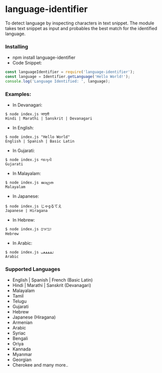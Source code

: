 # language-identifier

To detect language by inspecting characters in text snippet. The module takes text snippet as input and probables the best match for the identified language.

### Installing

* npm install language-identifier
* Code Snippet:
```javascript
const languageIdentifier = require('language-identifier');
const language = Identifier.getLanguage('Hello World!');
console.log('Language Identified: ', language);
```

### Examples:

* In Devanagari:
```
$ node index.js जागृती
Hindi | Marathi | Sanskrit | Devanagari
```

* In English:
```
$ node index.js "Hello World"
English | Spanish | Basic Latin
```

* In Gujarati:
```
$ node index.js જાગૃતી
Gujarati
```

* In Malayalam:
```
$ node index.js ജാഗ്രത
Malayalam
```

* In Japanese:
```
$ node index.js じゃgるてえ
Japanese | Hiragana
```

* In Hebrew:
```
$ node index.js ונביאים 
Hebrew
```

* In Arabic:
```
$ node index.js ثقففغب
Arabic
```

### Supported Languages

* English | Spanish | French (Basic Latin)
* Hindi | Marathi | Sanskrit (Devanagari)
* Malayalam
* Tamil
* Telugu
* Gujarati
* Hebrew
* Japanese (Hiragana)
* Armenian
* Arabic
* Syriac
* Bengali
* Oriya
* Kannada
* Myanmar
* Georgian
* Cherokee and many more..
